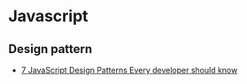 # Javascript

## Design pattern

- [7 JavaScript Design Patterns Every developer should know](https://codesource.io/javascript-design-patterns/)
